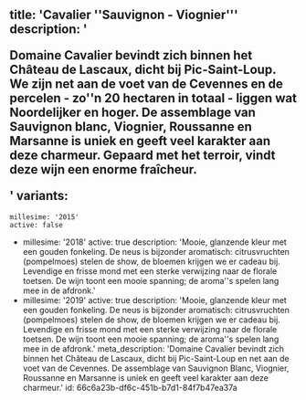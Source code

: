 title: 'Cavalier ''Sauvignon - Viognier'''
description: '<p>Domaine Cavalier bevindt zich binnen het Château de Lascaux, dicht bij Pic-Saint-Loup. We zijn net aan de voet van de Cevennes en de percelen - zo''n 20 hectaren in totaal - liggen wat Noordelijker en hoger. De assemblage van Sauvignon blanc, Viognier, Roussanne en Marsanne is uniek en geeft veel karakter aan deze charmeur. Gepaard met het terroir, vindt deze wijn een enorme fraîcheur.</p>'
variants:
  -
    millesime: '2015'
    active: false
  -
    millesime: '2018'
    active: true
    description: 'Mooie, glanzende kleur met een gouden fonkeling. De neus is bijzonder aromatisch: citrusvruchten (pompelmoes) stelen de show, de bloemen krijgen we er cadeau bij. Levendige en frisse mond met een sterke verwijzing naar de florale toetsen. De wijn toont een mooie spanning; de aroma''s spelen lang mee in de afdronk.'
  -
    millesime: '2019'
    active: true
    description: 'Mooie, glanzende kleur met een gouden fonkeling. De neus is bijzonder aromatisch: citrusvruchten (pompelmoes) stelen de show, de bloemen krijgen we er cadeau bij. Levendige en frisse mond met een sterke verwijzing naar de florale toetsen. De wijn toont een mooie spanning; de aroma''s spelen lang mee in de afdronk.'
meta_description: 'Domaine Cavalier bevindt zich binnen het Château de Lascaux, dicht bij Pic-Saint-Loup en net aan de voet van de Cevennes. De assemblage van Sauvignon Blanc, Viognier, Roussanne en Marsanne is uniek en geeft veel karakter aan deze charmeur.'
id: 66c6a23b-df6c-451b-b7d1-84f7b47ea37a

